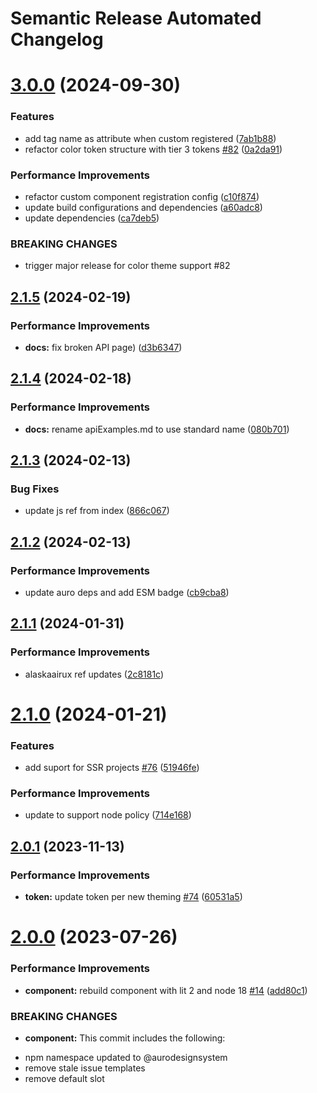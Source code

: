 # Semantic Release Automated Changelog

# [3.0.0](https://github.com/AlaskaAirlines/auro-table/compare/v2.1.5...v3.0.0) (2024-09-30)


### Features

* add tag name as attribute when custom registered ([7ab1b88](https://github.com/AlaskaAirlines/auro-table/commit/7ab1b88f34cb8bbb70d63e7ffd685dcbeca0f6ce))
* refactor color token structure with tier 3 tokens [#82](https://github.com/AlaskaAirlines/auro-table/issues/82) ([0a2da91](https://github.com/AlaskaAirlines/auro-table/commit/0a2da9107a731a7a0c126cb869d084665306b8e8))


### Performance Improvements

* refactor custom component registration config ([c10f874](https://github.com/AlaskaAirlines/auro-table/commit/c10f874255b79c0fbb04cadaac0fa789b6ab7f01))
* update build configurations and dependencies ([a60adc8](https://github.com/AlaskaAirlines/auro-table/commit/a60adc83728825d8aa59c38e45edc5507e2c32f7))
* update dependencies ([ca7deb5](https://github.com/AlaskaAirlines/auro-table/commit/ca7deb54a980ebafaa0d9258cb14a17e70bed4f3))


### BREAKING CHANGES

* trigger major release for color theme support #82

## [2.1.5](https://github.com/AlaskaAirlines/auro-table/compare/v2.1.4...v2.1.5) (2024-02-19)


### Performance Improvements

* **docs:** fix broken API page) ([d3b6347](https://github.com/AlaskaAirlines/auro-table/commit/d3b634713f4ce29956f1aec833fff995aec489d7))

## [2.1.4](https://github.com/AlaskaAirlines/auro-table/compare/v2.1.3...v2.1.4) (2024-02-18)


### Performance Improvements

* **docs:** rename apiExamples.md to use standard name ([080b701](https://github.com/AlaskaAirlines/auro-table/commit/080b70121d17409ee3b7b7ad51f83a28c7be819d))

## [2.1.3](https://github.com/AlaskaAirlines/auro-table/compare/v2.1.2...v2.1.3) (2024-02-13)


### Bug Fixes

* update js ref from index ([866c067](https://github.com/AlaskaAirlines/auro-table/commit/866c067d48ecf8df64ff7a67c4dbc673773a527b))

## [2.1.2](https://github.com/AlaskaAirlines/auro-table/compare/v2.1.1...v2.1.2) (2024-02-13)


### Performance Improvements

* update auro deps and add ESM badge ([cb9cba8](https://github.com/AlaskaAirlines/auro-table/commit/cb9cba8105b9f7a6600472c898015e6285b288d3))

## [2.1.1](https://github.com/AlaskaAirlines/auro-table/compare/v2.1.0...v2.1.1) (2024-01-31)


### Performance Improvements

* alaskaairux ref updates ([2c8181c](https://github.com/AlaskaAirlines/auro-table/commit/2c8181c1bfb24ba4288224e810829f2d7a9991d9))

# [2.1.0](https://github.com/AlaskaAirlines/auro-table/compare/v2.0.1...v2.1.0) (2024-01-21)


### Features

* add suport for SSR projects [#76](https://github.com/AlaskaAirlines/auro-table/issues/76) ([51946fe](https://github.com/AlaskaAirlines/auro-table/commit/51946fe3f51ff73161e1f05c8e324a8df2797b3a))


### Performance Improvements

* update to support node policy ([714e168](https://github.com/AlaskaAirlines/auro-table/commit/714e168186d0b77bc006c767a5a75dbc4efb1721))

## [2.0.1](https://github.com/AlaskaAirlines/auro-table/compare/v2.0.0...v2.0.1) (2023-11-13)


### Performance Improvements

* **token:** update token per new theming [#74](https://github.com/AlaskaAirlines/auro-table/issues/74) ([60531a5](https://github.com/AlaskaAirlines/auro-table/commit/60531a58c22c395908dd9e3072f6233f6c12c5df))

# [2.0.0](https://github.com/AlaskaAirlines/auro-table/compare/v1.0.2...v2.0.0) (2023-07-26)


### Performance Improvements

* **component:** rebuild component with lit 2 and node 18 [#14](https://github.com/AlaskaAirlines/auro-table/issues/14) ([add80c1](https://github.com/AlaskaAirlines/auro-table/commit/add80c1bb16ec09e9e3316c1ce6f319217d63d8d))


### BREAKING CHANGES

* **component:** This commit includes the following:

- npm namespace updated to @aurodesignsystem
- remove stale issue templates
- remove default slot
